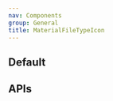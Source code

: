 ```yaml
---
nav: Components
group: General
title: MaterialFileTypeIcon
---
```


## Default

<code src="./demos/index.tsx" nopadding></code>

## APIs

<API></API>
